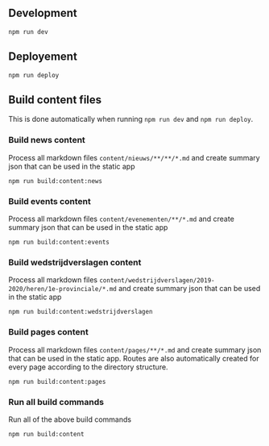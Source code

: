 ## Development
```
npm run dev
```

## Deployement
```
npm run deploy
```

## Build content files
This is done automatically when running `npm run dev` and `npm run deploy`.

### Build news content
Process all markdown files `content/nieuws/**/**/*.md` and create summary json that can be used in the static app
```
npm run build:content:news
```

### Build events content
Process all markdown files `content/evenementen/**/*.md` and create summary json that can be used in the static app
```
npm run build:content:events
```

### Build wedstrijdverslagen content
Process all markdown files `content/wedstrijdverslagen/2019-2020/heren/1e-provinciale/*.md` and create summary json that can be used in the static app
```
npm run build:content:wedstrijdverslagen
```

### Build pages content
Process all markdown files `content/pages/**/*.md` and create summary json that can be used in the static app. Routes are also automatically created for every page according to the directory structure.
```
npm run build:content:pages
```

### Run all build commands
Run all of the above build commands
```
npm run build:content
```